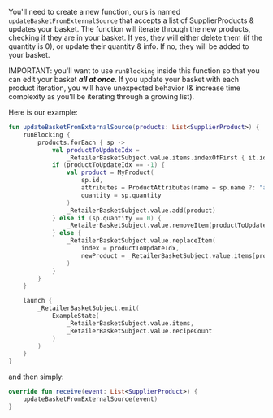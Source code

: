 You'll need to create a new function, ours is named `updateBasketFromExternalSource` that accepts a list of SupplierProducts & updates your basket.
The function will iterate through the new products, checking if they are in your basket.
If yes, they will either delete them (if the quantity is 0), or update their quantity & info.
If no, they will be added to your basket.

IMPORTANT: you'll want to use `runBlocking` inside this function so that you can edit your basket ***all at once***.
If you update your basket with each product iteration, you will have unexpected behavior (& increase time complexity as you'll be iterating through a growing list).

Here is our example:

```kotlin
fun updateBasketFromExternalSource(products: List<SupplierProduct>) {
    runBlocking {
        products.forEach { sp ->
            val productToUpdateIdx =
                _RetailerBasketSubject.value.items.indexOfFirst { it.id == sp.id }
            if (productToUpdateIdx == -1) {
                val product = MyProduct(
                    sp.id,
                    attributes = ProductAttributes(name = sp.name ?: "a name", image = sp.imageURL ?: "", price = 1.0),
                    quantity = sp.quantity
                )
                _RetailerBasketSubject.value.add(product)
            } else if (sp.quantity == 0) {
                _RetailerBasketSubject.value.removeItem(productToUpdateIdx)
            } else {
                _RetailerBasketSubject.value.replaceItem(
                    index = productToUpdateIdx,
                    newProduct = _RetailerBasketSubject.value.items[productToUpdateIdx].copy(quantity = sp.quantity)
                )
            }
        }
    }

    launch {
        _RetailerBasketSubject.emit(
            ExampleState(
                _RetailerBasketSubject.value.items,
                _RetailerBasketSubject.value.recipeCount
            )
        )
    }
}
```
and then simply:
```kotlin
override fun receive(event: List<SupplierProduct>) {
    updateBasketFromExternalSource(event)
}
```